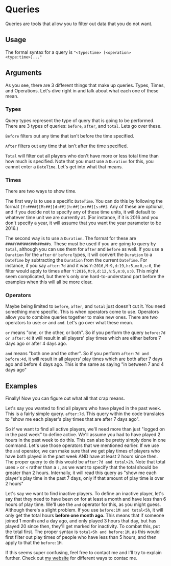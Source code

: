 # Queries
Queries are tools that allow you to filter out data that you do not want.

## Usage
The formal syntax for a query is `"<type:time> [<operation> <type:time>]..."`

## Arguments
As you see, there are 3 different things that make up queries. Types, Times, and Operations. Let's dive right in and talk about what each one of these mean.

### Types
Query types represent the type of query that is going to be performed. There are 3 types of queries: `before`, `after`, and `total`. Lets go over these.

`Before` filters out any time that isn't before the time specified.

`After` filters out any time that isn't after the time specified.

`Total` will filter out all players who don't have more or less total time than how much is specified.
Note that you must use a `Duration` for this, you cannot enter a `DateTime`. Let's get into what that means.

### Times
There are two ways to show time.

The first way is to use a specific `DateTime`. You can do this by following the format `[Y:####][M:##][d:##][h:##][m:##][s:##]`.
Any of these are optional, and if you decide not to specify any of these time units, it will default to whatever time unit we are currently at.
(For instance, if it is 2016 and you don't specify a year, it will assume that you want the year parameter to be 2016.)

The second way is to use a `Duration`. The format for these are `####Y##M##d##h##m##s`.
These must be used if you are going to query by `total`, although you can use them for `after` and `before` as well.
If you use a `Duration` for the `after` or `before` types, it will convert the `Duration` to a `DateTime` by subtracting the `Duration` from the current `DateTime`.
For instance, if you say `after:7d` and it was `Y:2016,M:9,d:19,h:5,m:0,s:0`, the filter would apply to times after `Y:2016,M:9,d:12,h:5,m:0,s:0`.
This might seem complicated, but there's only one hard-to-understand part before the examples when this will all be more clear.

### Operators
Maybe being limited to `before`, `after`, and `total` just doesn't cut it. You need something more specific. This is when operators come to use.
Operators allow you to combine queries together to make new ones. There are two operators to use: `or` and `and`.
Let's go over what these mean.

`or` means "one, or the other, or both".
So if you perform the query `before:7d or after:4d` it will result in all players' play times which are either before 7 days ago or after 4 days ago.

`and` means "both one and the other".
So if you perform `after:7d and before:4d`, it will result in all players' play times which are both after 7 days ago and before 4 days ago.
This is the same as saying "in between 7 and 4 days ago"

## Examples
Finally! Now you can figure out what all that crap means.

Let's say you wanted to find all players who have played in the past week. This is a fairly simple query. `after:7d`.
This query within the code translates to "show me each player's play times that are after 7 days ago".

So if we want to find all active players, we'll need more than just "logged on in the past week" to define active. We'll assume you had to have played 2 hours in the past week to do this.
This can also be pretty simply done in one command. Let's use those operators that we mentioned earlier.
If we use the `and` operator, we can make sure that we get play times of players who have both played in the past week AND have at least 2 hours since then.
The proper query to do this would be `after:7d and total>2h`. Note that total uses `>` or `<` rather than a `:`, as we want to specify that the total should be greater than 2 hours.
Internally, it will read this query as "show me each player's play time in the past 7 days, only if that amount of play time is over 2 hours"

Let's say we want to find inactive players. To define an inactive player, let's say that they need to have been on for at least a month and have less than 6 hours of play time.
We'll use the `and` operator for this, as you might guess.
Although there's a slight problem. If you use `before:1M and total<5h`, it will only get the total hours **before one month ago.**
This means that if someone joined 1 month and a day ago, and only played 3 hours that day, but has played 20 since then, they'll get marked for inactivity.
To combat this, put the total first. The proper syntax is `total<5h and before:1M`, as this would first filter out play times of people who have less than 5 hours, and then apply to that the `before:1M`.

If this seems super confusing, feel free to contact me and I'll try to explain further.
Check out [my website](https://www.deanveloper.com/) for different ways to contac me.